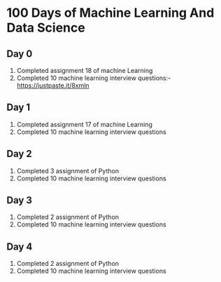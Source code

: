 # 100 Days of Machine Learning And Data Science
## Day 0
1. Completed assignment 18 of machine Learning 
2. Completed 10 machine learning interview questions:- https://justpaste.it/8xmln
## Day 1
1. Completed assignment 17 of machine Learning 
2. Completed 10 machine learning interview questions

## Day 2
1. Completed 3 assignment  of Python
2. Completed 10 machine learning interview questions

## Day 3
1. Completed 2 assignment  of Python
2. Completed 10 machine learning interview questions

## Day 4
1. Completed 2 assignment  of Python
2. Completed 10 machine learning interview questions
